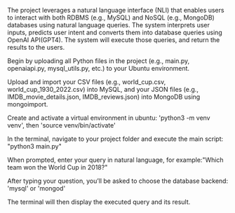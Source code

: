 The project leverages a natural language interface (NLI) that enables users to interact with both RDBMS (e.g., MySQL) and NoSQL (e.g., MongoDB) databases using natural language queries. The system interprets user inputs, predicts user intent and converts them into database queries using OpenAI API(GPT4). The system will execute those queries, and return the results to the users. 

Begin by uploading all Python files in the project (e.g., main.py, openaiapi.py, mysql_utils.py, etc.) to your Ubuntu environment.

Upload and import your CSV files (e.g., world_cup.csv, world_cup_1930_2022.csv) into MySQL, and your JSON files (e.g., IMDB_movie_details.json, IMDB_reviews.json) into MongoDB using mongoimport.

Create and activate a virtual environment in ubuntu: 'python3 -m venv venv', then 'source venv/bin/activate'

In the terminal, navigate to your project folder and execute the main script: "python3 main.py"

When prompted, enter your query in natural language, for example:"Which team won the World Cup in 2018?"

After typing your question, you’ll be asked to choose the database backend: 'mysql' or 'mongod'

The terminal will then display the executed query and its result.
